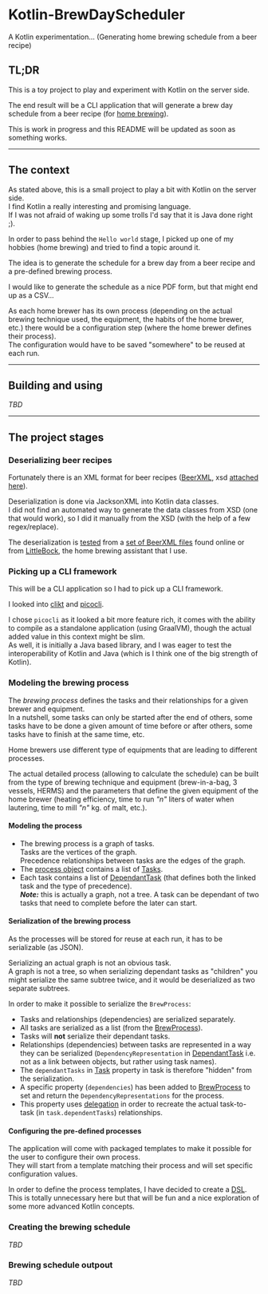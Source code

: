 # Kotlin-BrewDayScheduler

A Kotlin experimentation... (Generating home brewing schedule from a beer recipe)

## TL;DR

This is a toy project to play and experiment with Kotlin on the server side.

The end result will be a CLI application that will generate a brew day schedule from a beer recipe (for
[home brewing](https://learn.kegerator.com/how-to-brew-beer/)).

This is work in progress and this README will be updated as soon as something works.

----

## The context

As stated above, this is a small project to play a bit with Kotlin on the server side.  
I find Kotlin a really interesting and promising language.  
If I was not afraid of waking up some trolls I'd say that it is Java done right ;).

In order to pass behind the `Hello world` stage, I picked up one of my hobbies (home brewing) and tried to find a topic
around it.

The idea is to generate the schedule for a brew day from a beer recipe and a pre-defined brewing process.

I would like to generate the schedule as a nice PDF form, but that might end up as a CSV...

As each home brewer has its own process (depending on the actual brewing technique used, the equipment, the habits of
the home brewer, etc.) there would be a configuration step (where the home brewer defines their process).  
The configuration would have to be saved "somewhere" to be reused at each run.

---

## Building and using

_TBD_

---

## The project stages

### Deserializing beer recipes

Fortunately there is an XML format for beer recipes ([BeerXML](http://www.beerxml.com/beerxml.htm),
xsd [attached here](resources/BeerXML1.xsd)).

Deserialization is done via JacksonXML into Kotlin data classes.  
I did not find an automated way to generate the data classes from XSD (one that would work), so I did it manually from
the XSD (with the help of a few regex/replace).

The deserialization is [tested](src/test/kotlin/beerxml/RecipeTest.kt) from
a [set of BeerXML files](src/test/resources/recipes)
found online or from [LittleBock](https://www.littlebock.fr/), the home brewing assistant that I use.

### Picking up a CLI framework

This will be a CLI application so I had to pick up a CLI framework.

I looked into [clikt](https://github.com/ajalt/clikt) and [picocli](https://picocli.info/).

I chose `picocli` as it looked a bit more feature rich, it comes with the ability to compile as a standalone
application (using GraalVM), though the actual added value in this context might be slim.  
As well, it is initially a Java based library, and I was eager to test the interoperability of Kotlin and Java (which is
I think one of the big strength of Kotlin).

### Modeling the brewing process

The _brewing process_ defines the tasks and their relationships for a given brewer and equipment.  
In a nutshell, some tasks can only be started after the end of others, some tasks have to be done a given amount of time
before or after others, some tasks have to finish at the same time, etc.

Home brewers use different type of equipments that are leading to different processes.

The actual detailed process (allowing to calculate the schedule) can be built from the type of brewing technique and
equipment (brew-in-a-bag, 3 vessels, HERMS) and the parameters that define the given equipment of the home brewer
(heating efficiency, time to run _"n"_ liters of water when lautering, time to mill _"n"_ kg. of malt, etc.).

#### Modeling the process

- The brewing process is a graph of tasks.  
  Tasks are the vertices of the graph.  
  Precedence relationships between tasks are the edges of the graph.
- The [process object](src/main/kotlin/brewprocess/BrewProcess.kt) contains a list of
  [Tasks](src/main/kotlin/brewprocess/Task.kt).
- Each task contains a list of [DependantTask](src/main/kotlin/brewprocess/DependentTask.kt) (that defines both the
  linked task and the type of precedence).  
  _**Note:**_ this is actually a graph, not a tree. A task can be dependant of two tasks that need to complete before
  the later can start.

#### Serialization of the brewing process

As the processes will be stored for reuse at each run, it has to be serializable (as JSON).

Serializing an actual graph is not an obvious task.  
A graph is not a tree, so when serializing dependant tasks as "children" you might serialize the same subtree twice, and
it would be deserialized as two separate subtrees.

In order to make it possible to serialize the `BrewProcess`:

- Tasks and relationships (dependencies) are serialized separately.
- All tasks are serialized as a list (from the [BrewProcess](src/main/kotlin/brewprocess/BrewProcess.kt)).
- Tasks will **not** serialize their dependant tasks.
- Relationships (dependencies) between tasks are represented in a way they can be serialized
  (`DependencyRepresentation` in [DependantTask](src/main/kotlin/brewprocess/DependentTask.kt)
  i.e. not as a link between objects, but rather using task names).
- The `dependantTasks` in [Task](src/main/kotlin/brewprocess/Task.kt) property in task is therefore "hidden" from the
  serialization.
- A specific property (`dependencies`) has been added to [BrewProcess](src/main/kotlin/brewprocess/BrewProcess.kt) to
  set and return the `DependencyRepresentations` for the process.
- This property uses [delegation](https://kotlinlang.org/docs/delegated-properties.html) in order to recreate the actual
  task-to-task (in `task.dependentTasks`) relationships.

#### Configuring the pre-defined processes

The application will come with packaged templates to make it possible for the user to configure their own process.  
They will start from a template matching their process and will set specific configuration values.

In order to define the process templates, I have decided to create a
[DSL](https://kotlinlang.org/docs/type-safe-builders.html).  
This is totally unnecessary here but that will be fun and a nice exploration of some more advanced Kotlin concepts.

### Creating the brewing schedule

_TBD_

### Brewing schedule outpout

_TBD_
